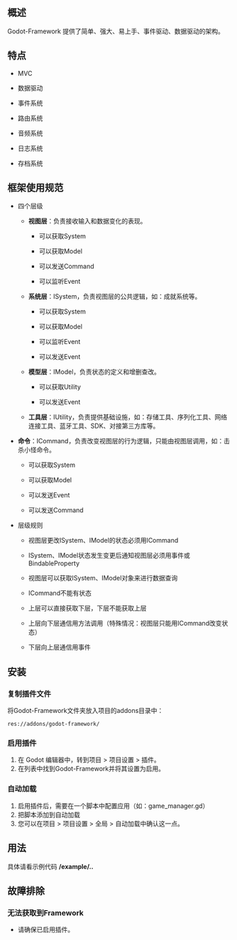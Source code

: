 ## 概述

Godot-Framework 提供了简单、强大、易上手、事件驱动、数据驱动的架构。

## 特点

* MVC

* 数据驱动

* 事件系统

* 路由系统

* 音频系统

* 日志系统

* 存档系统

## 框架使用规范

* 四个层级

  * **视图层**：负责接收输入和数据变化的表现。

	* 可以获取System

	* 可以获取Model

	* 可以发送Command

	* 可以监听Event

  * **系统层**：ISystem，负责视图层的公共逻辑，如：成就系统等。

	* 可以获取System

	* 可以获取Model

	* 可以监听Event

	* 可以发送Event

  * **模型层**：IModel，负责状态的定义和增删查改。

	* 可以获取Utility

	* 可以发送Event

  * **工具层**：IUtility，负责提供基础设施，如：存储工具、序列化工具、网络连接工具、蓝牙工具、SDK、对接第三方库等。

* **命令**：ICommand，负责改变视图层的行为逻辑，只能由视图层调用，如：击杀小怪命令。

  * 可以获取System

  * 可以获取Model

  * 可以发送Event

  * 可以发送Command


* 层级规则

  * 视图层更改ISystem、IModel的状态必须用ICommand

  * ISystem、IModel状态发生变更后通知视图层必须用事件或BindableProperty

  * 视图层可以获取ISystem、IModel对象来进行数据查询

  * ICommand不能有状态

  * 上层可以直接获取下层，下层不能获取上层

  * 上层向下层通信用方法调用（特殊情况：视图层只能用ICommand改变状态）

  * 下层向上层通信用事件

## 安装

### 复制插件文件

将Godot-Framework文件夹放入项目的addons目录中：

```
res://addons/godot-framework/
```

### 启用插件

1. 在 Godot 编辑器中，转到项目 > 项目设置 > 插件。
2. 在列表中找到Godot-Framework并将其设置为启用。

### 自动加载

1. 启用插件后，需要在一个脚本中配置应用（如：game_manager.gd）
2. 把脚本添加到自动加载
3. 您可以在项目 > 项目设置 > 全局 > 自动加载中确认这一点。

## 用法

具体请看示例代码 **/example/..**

## 故障排除

### 无法获取到Framework

* 请确保已启用插件。
